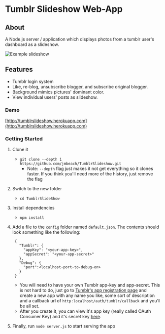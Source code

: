 ﻿# Tumblr Slideshow Web-App

## About
A Node.js server / application which displays photos from a tumblr user's dashboard as a slideshow.

![Example slideshow](http://i.imgur.com/UUfIqYL.png)

## Features
- Tumblr login system
- Like, re-blog, unsubscribe blogger, and subscribe original blogger.
- Background mimics pictures' dominant color.
- View individual users' posts as slideshow.

### Demo
[http://tumblrslideshow.herokuapp.com](http://tumblrslideshow.herokuapp.com)

### Getting Started
1. Clone it
   * `git clone --depth 1 https://github.com/jmbeach/TumblrSlideshow.git`
     * Note: `--depth` flag just makes it not get everything so it clones faster. If you think you'll need more of the history, just remove the flag
2. Switch to the new folder
   * `cd TumblrSlideShow`
3. Install dependencies
   * `npm install`
4. Add a file to the `config` folder named `default.json`. The contents should look something like the following:

		{
		  "Tumblr": {
			"appKey": "<your-app-key>",
			"appSecret": "<your-app-secret>"
		  },
		  "Debug": {
			"port":<localhost-port-to-debug-on>
		  }
		}
   * You will need to have your own Tumblr app-key and app-secret. This is not hard to do, just go to [Tumblr's app registration page](https://www.tumblr.com/oauth/register) and create a new app with any name you like, some sort of description and a callback url of `http:localhost/auth/tumblr/callback` and you'll be all set.
   * After you create it, you can view it's app key (really called OAuth Consumer Key) and it's secret key [here](https://www.tumblr.com/oauth/apps).
4. Finally, run `node server.js` to start serving the app
